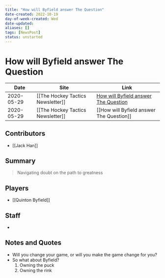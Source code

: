 ```yaml
---
title: "How will Byfield answer The Question"
date-created: 2022-10-19
day-of-week-created: Wed
date-updated: 
aliases: []
tags: [NewsPost]
status: unstarted
---
```


# How will Byfield answer The Question

| Date       | Site                              | Link                                                                                                        |
| ---------- | --------------------------------- | ----------------------------------------------------------------------------------------------------------- |
| 2020-05-29 | [[The Hockey Tactics Newsletter]] | [How will Byfield answer The Question](https://jhanhky.substack.com/p/how-will-byfield-answer-the-question) |
| 2020-05-29 | [[The Hockey Tactics Newsletter]] | [[How will Byfield answer The Question]]                                                                                                            |

## Contributors
- [[Jack Han]]


## Summary
> Navigating doubt on the path to greatness


## Players
- [[Quinton Byfield]]


## Staff
- 


## Notes and Quotes
- Will you change your game, or will you make the game change for you?
- So what about Byfield?
	1) Owning the puck
	2) Owning the rink



